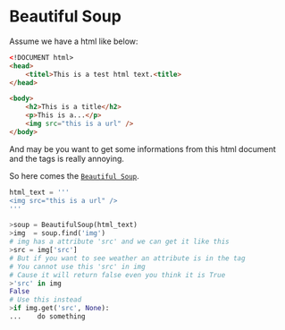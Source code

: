 # Beautiful Soup
Assume we have a html like below:
```html
<!DOCUMENT html>
<head>
    <titel>This is a test html text.<title>
</head>

<body>
    <h2>This is a title</h2>
    <p>This is a...</p>
    <img src="this is a url" />
</body>
```

And may be you want to get some informations from this html document and the tags is really annoying.

So here comes the [`Beautiful Soup`](https://www.crummy.com/software/BeautifulSoup/bs4/doc.zh/).

```python
html_text = '''
<img src="this is a url" />
'''

>soup = BeautifulSoup(html_text)
>img  = soup.find('img')
# img has a attribute 'src' and we can get it like this
>src = img['src']
# But if you want to see weather an attribute is in the tag
# You cannot use this 'src' in img
# Cause it will return false even you think it is True
>'src' in img
False
# Use this instead
>if img.get('src', None):
...    do something
```